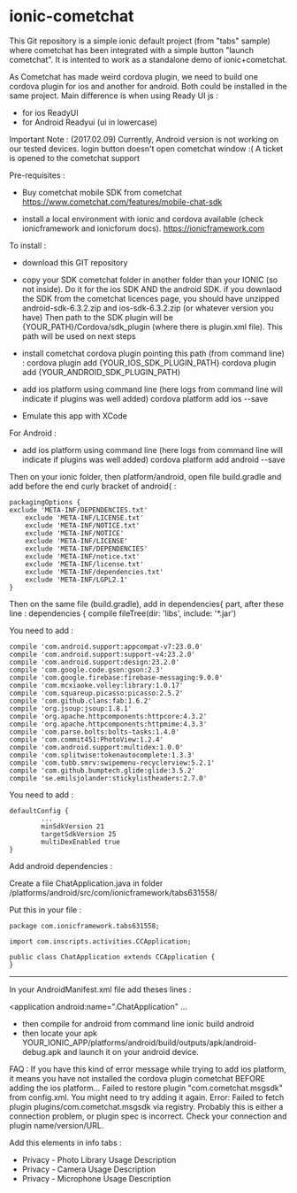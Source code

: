 # ionic-cometchat

This Git repository is a simple ionic default project (from "tabs" sample) where cometchat has been integrated with a simple button "launch cometchat".
It is intented to work as a standalone demo of ionic+cometchat.

As Cometchat has made weird cordova plugin, we need to build one cordova plugin for ios and another for android.
Both could be installed in the same project.
Main difference is when using Ready UI js :
- for ios ReadyUI
- for Android Readyui (ui in lowercase)


Important Note : (2017.02.09) Currently, Android version is not working on our tested devices. login button doesn't open cometchat window :(
A ticket is opened to the cometchat support

Pre-requisites :

- Buy cometchat mobile SDK from cometchat
https://www.cometchat.com/features/mobile-chat-sdk

- install a local environment with ionic and cordova available (check ionicframework and ionicforum docs).
https://ionicframework.com


To install :


- download this GIT repository

- copy your SDK cometchat folder in another folder than your IONIC (so not inside). Do it for the ios SDK AND the android SDK.
if you downlaod the SDK from the cometchat licences page, you should have unzipped android-sdk-6.3.2.zip and ios-sdk-6.3.2.zip (or whatever version you have)
Then path to the SDK plugin will be {YOUR_PATH}/Cordova/sdk_plugin  (where there is plugin.xml file). This path will be used on next steps

- install cometchat cordova plugin pointing this path (from command line) :
    cordova plugin add {YOUR_IOS_SDK_PLUGIN_PATH}
    cordova plugin add {YOUR_ANDROID_SDK_PLUGIN_PATH}

- add ios platform using command line (here logs from command line will indicate if plugins was well added)
	cordova platform add ios --save
- Emulate this app with XCode	


For Android :
- add ios platform using command line (here logs from command line will indicate if plugins was well added)
	cordova platform add android  --save	

Then on your ionic folder, then platform/android, open file build.gradle and add before the end curly bracket of android{ :
	
	packagingOptions {
	exclude 'META-INF/DEPENDENCIES.txt'
        exclude 'META-INF/LICENSE.txt'
        exclude 'META-INF/NOTICE.txt'
        exclude 'META-INF/NOTICE'
        exclude 'META-INF/LICENSE'
        exclude 'META-INF/DEPENDENCIES'
        exclude 'META-INF/notice.txt'
        exclude 'META-INF/license.txt'
        exclude 'META-INF/dependencies.txt'
        exclude 'META-INF/LGPL2.1'
	}

Then on the same file (build.gradle), add in dependencies{ part, after these line :
dependencies {
    compile fileTree(dir: 'libs', include: '*.jar')
    
You need to add :

    compile 'com.android.support:appcompat-v7:23.0.0'
    compile 'com.android.support:support-v4:23.2.0'
    compile 'com.android.support:design:23.2.0'
    compile 'com.google.code.gson:gson:2.3'
    compile 'com.google.firebase:firebase-messaging:9.0.0'
    compile 'com.mcxiaoke.volley:library:1.0.17'
    compile 'com.squareup.picasso:picasso:2.5.2'
    compile 'com.github.clans:fab:1.6.2'
    compile 'org.jsoup:jsoup:1.8.1'
    compile 'org.apache.httpcomponents:httpcore:4.3.2'
    compile 'org.apache.httpcomponents:httpmime:4.3.3'
    compile 'com.parse.bolts:bolts-tasks:1.4.0'
    compile 'com.commit451:PhotoView:1.2.4'
    compile 'com.android.support:multidex:1.0.0'
    compile 'com.splitwise:tokenautocomplete:1.3.3'
    compile 'com.tubb.smrv:swipemenu-recyclerview:5.2.1'
    compile 'com.github.bumptech.glide:glide:3.5.2'
    compile 'se.emilsjolander:stickylistheaders:2.7.0'    

You need to add :

    defaultConfig {
            ...
            minSdkVersion 21 
            targetSdkVersion 25
            multiDexEnabled true
    }

Add android dependencies :

Create a file ChatApplication.java in folder /platforms/android/src/com/ionicframework/tabs631558/

Put this in your file :

    package com.ionicframework.tabs631558;

    import com.inscripts.activities.CCApplication;

    public class ChatApplication extends CCApplication {
    }
------

In your AndroidManifest.xml file add theses lines : 

<application 
android:name=".ChatApplication" 
... 
>


<uses-permission android:name="android.permission.ACCESS_NETWORK_STATE" />
<uses-permission android:name="android.permission.ACCESS_WIFI_STATE" />
<uses-permission android:name="android.permission.READ_EXTERNAL_STORAGE" />
<uses-permission android:name="android.permission.CAMERA" />
<uses-permission android:name="android.permission.RECORD_AUDIO" />
<uses-permission android:name="android.permission.WRITE_EXTERNAL_STORAGE" />
<uses-permission android:name="android.permission.MODIFY_AUDIO_SETTINGS" />
<uses-permission android:name="android.permission.READ_CONTACTS" />
<uses-permission android:name="android.permission.READ_PHONE_STATE" />
<uses-permission android:name="android.permission.READ_PHONE_STATE" />
<uses-permission android:name="android.permission.SEND_SMS" />
<uses-permission android:name="android.permission.VIBRATE" />
<uses-permission android:name="android.permission.INTERNET" />



- then compile for android from command line
     ionic build android
- then locate your apk YOUR_IONIC_APP/platforms/android/build/outputs/apk/android-debug.apk and launch it on your android device.


FAQ :
If you have this kind of error message while trying to add ios platform, it means you have not installed the cordova plugin cometchat BEFORE adding the ios platform...
  Failed to restore plugin "com.cometchat.msgsdk" from config.xml. You might need to try adding it again. Error: Failed to fetch plugin plugins/com.cometchat.msgsdk via registry.
  Probably this is either a connection problem, or plugin spec is incorrect.
  Check your connection and plugin name/version/URL.

Add this elements in info tabs :
- Privacy - Photo Library Usage Description
- Privacy - Camera Usage Description
- Privacy - Microphone Usage Description
